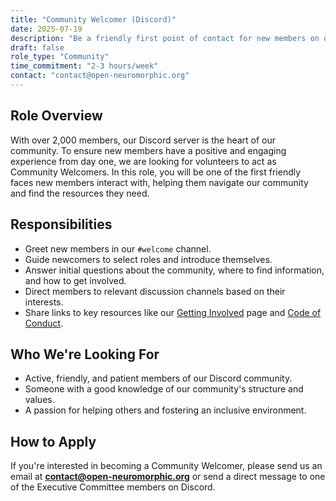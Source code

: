 ```yaml
---
title: "Community Welcomer (Discord)"
date: 2025-07-19
description: "Be a friendly first point of contact for new members on our Discord server. Help newcomers find their way and feel at home in the Open Neuromorphic community."
draft: false
role_type: "Community"
time_commitment: "2-3 hours/week"
contact: "contact@open-neuromorphic.org"
---
```


## Role Overview
With over 2,000 members, our Discord server is the heart of our community. To ensure new members have a positive and engaging experience from day one, we are looking for volunteers to act as Community Welcomers. In this role, you will be one of the first friendly faces new members interact with, helping them navigate our community and find the resources they need.

## Responsibilities
- Greet new members in our `#welcome` channel.
- Guide newcomers to select roles and introduce themselves.
- Answer initial questions about the community, where to find information, and how to get involved.
- Direct members to relevant discussion channels based on their interests.
- Share links to key resources like our [Getting Involved](/getting-involved/) page and [Code of Conduct](/code-of-conduct/).

## Who We're Looking For
- Active, friendly, and patient members of our Discord community.
- Someone with a good knowledge of our community's structure and values.
- A passion for helping others and fostering an inclusive environment.

## How to Apply
If you're interested in becoming a Community Welcomer, please send us an email at **contact@open-neuromorphic.org** or send a direct message to one of the Executive Committee members on Discord.